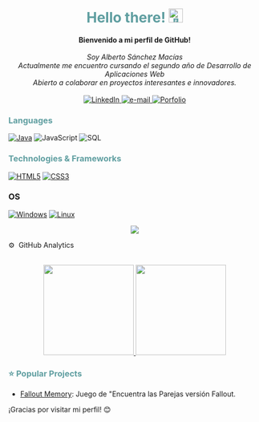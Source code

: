 <h1 align="center" style="color: #5F9EA0;">Hello there! <img src="" width="28px" alt="👋"></h1>

<p align="center">
    <b>Bienvenido a mi perfil de GitHub!</b><br><br>
    <i>
        Soy Alberto S&aacute;nchez Mac&iacute;as<br>
        Actualmente me encuentro cursando el segundo año de Desarrollo de Aplicaciones Web<br>
        Abierto a colaborar en proyectos interesantes e innovadores.<br>
    </i><br>
    <a href="https://www.linkedin.com/in/alberto-sánchez-macías">
        <img src="https://img.shields.io/badge/LinkedIn-blue?style=flat-square&logo=linkedin" alt="LinkedIn">
    </a>
    <a href="mailto:sanchezmacias11@gmail.com">
        <img src="https://img.shields.io/badge/Email-blue?style=flat-square&logo=gmail&logoColor=white" alt="e-mail">
    </a>
   <a href="https://amsanchezm11.github.io/Mi-Porfolio/">
    <img src="https://img.shields.io/badge/Portfolio-blue?style=flat-square&logo=github" alt="Porfolio">
</a>
</p>

### <span style="color: #5F9EA0;">Languages</span>
[![Java](https://img.shields.io/badge/java-black?style=for-the-badge&logo=java)](https://github.com/amsanchezm11)
![JavaScript](https://img.shields.io/badge/javascript-black?style=for-the-badge&logo=javascript)
![SQL](https://img.shields.io/badge/sql-black?style=for-the-badge&logo=mysql)

### <span style="color: #5F9EA0;">Technologies & Frameworks</span>
[![HTML5](https://img.shields.io/badge/html5-black?style=for-the-badge&logo=html5)](https://github.com/amsanchezm11)
[![CSS3](https://img.shields.io/badge/css3-black?style=for-the-badge&logo=css3)](https://github.com/amsanchezm11)
<!-- [![Docker](https://img.shields.io/badge/docker-black?style=for-the-badge&logo=docker)](https://github.com/amsanchezm11) -->

### OS
[![Windows](https://img.shields.io/badge/Windows-black?style=for-the-badge&logo=Windows)](https://github.com/amsanchezm11)
[![Linux](https://img.shields.io/badge/linux-black?style=for-the-badge&logo=Linux)](https://github.com/amsanchezm11)


<p align="center">
  <a href="https://github.com/amsanchezm11">
    <img src="https://komarev.com/ghpvc/?username=amsanchezm11&color=blue&style=flat)" />
  </a>
</p>
⚙️ &nbsp;GitHub Analytics<br><br>

<p align="center">
<a href="(https://github.com/amsanchezm11)">
  <img height="180em" src="https://github-readme-stats-eight-theta.vercel.app/api?username=luisnietohueso&show_icons=true&theme=algolia&include_all_commits=true&count_private=true"/>
  <img height="180em" src="https://github-readme-stats-eight-theta.vercel.app/api/top-langs/?username=amsanchezm11&layout=compact&langs_count=8&theme=algolia"/>
</a>
</p>



###  <span style="color: #5F9EA0;">⭐ Popular Projects</span>

- [Fallout Memory](https://amsanchezm11.github.io/falloutMemory/): Juego de "Encuentra las Parejas versi&oacute;n Fallout.

¡Gracias por visitar mi perfil! 😊
